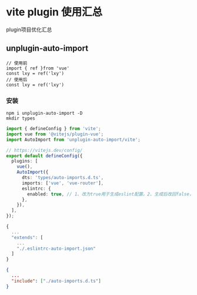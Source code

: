 # vite plugin 使用汇总

plugin项目优化汇总

## unplugin-auto-import

```
// 使用前
import { ref }from 'vue'
const lxy = ref('lxy')
// 使用后
const lxy = ref('lxy')
```

### 安装

```
npm i unplugin-auto-import -D
mkdir types
```

```ts [vite.config.ts]
import { defineConfig } from 'vite';
import vue from '@vitejs/plugin-vue';
import AutoImport from 'unplugin-auto-import/vite';

// https://vitejs.dev/config/
export default defineConfig({
  plugins: [
    vue(),
    AutoImport({
      dts: 'types/auto-imports.d.ts',
      imports: ['vue', 'vue-router'],
      eslintrc: {
        enabled: true, // 1、改为true用于生成eslint配置。2、生成后改回false，避免重复生成消耗
      },
    }),
  ],
});
```

```javascript [eslintrc.js]
{
  ...
  "extends": [
    ...
    "./.eslintrc-auto-import.json"
  ]
}
```

```json [tsconfig.json]
{
  ...
  "include": ["./auto-imports.d.ts"]
}
```
